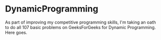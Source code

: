 # DynamicProgramming
As part of improving my competitive programming skills, I'm taking an oath to do all 107 basic problems on GeeksForGeeks for Dynamic Programming. Here goes.
